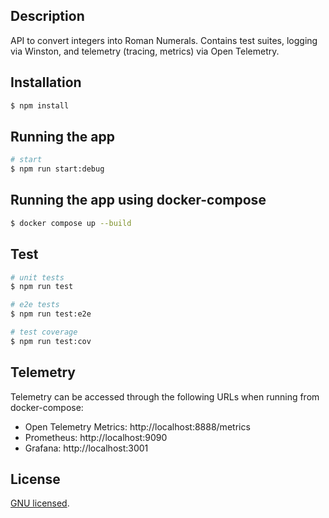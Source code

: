 ## Description

API to convert integers into Roman Numerals. Contains test suites, logging via Winston, and telemetry (tracing, metrics) via Open Telemetry.

## Installation

```bash
$ npm install
```

## Running the app

```bash
# start
$ npm run start:debug
```

## Running the app using docker-compose

```bash
$ docker compose up --build
```

## Test

```bash
# unit tests
$ npm run test

# e2e tests
$ npm run test:e2e

# test coverage
$ npm run test:cov
```

## Telemetry

Telemetry can be accessed through the following URLs when running from docker-compose:
- Open Telemetry Metrics: http://localhost:8888/metrics
- Prometheus: http://localhost:9090
- Grafana: http://localhost:3001

## License

[GNU licensed](LICENSE).